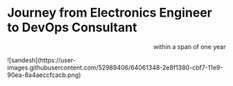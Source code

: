 # Journey from Electronics Engineer to DevOps Consultant
<p align = right> within a span of one year</p>
![sandesh](https://user-images.githubusercontent.com/52989406/64061348-2e8f1380-cbf7-11e9-90ea-8a4aeccfcacb.png)
